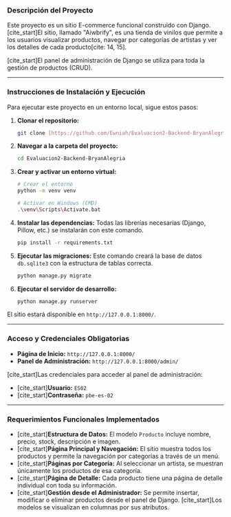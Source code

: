 ### Descripción del Proyecto

Este proyecto es un sitio E-commerce funcional construido con Django. [cite_start]El sitio, llamado "Aiwbrify", es una tienda de vinilos que permite a los usuarios visualizar productos, navegar por categorías de artistas y ver los detalles de cada producto[cite: 14, 15].

[cite_start]El panel de administración de Django se utiliza para toda la gestión de productos (CRUD).

---

### Instrucciones de Instalación y Ejecución

Para ejecutar este proyecto en un entorno local, sigue estos pasos:

1.  **Clonar el repositorio:**

    ```bash
    git clone [https://github.com/Ewniah/Evaluacion2-Backend-BryanAlegria.git]
    ```

2.  **Navegar a la carpeta del proyecto:**

    ```bash
    cd Evaluacion2-Backend-BryanAlegria
    ```

3.  **Crear y activar un entorno virtual:**

    ```bash
    # Crear el entorno
    python -m venv venv

    # Activar en Windows (CMD)
    .\venv\Scripts\Activate.bat
    ```

4.  **Instalar las dependencias:**
    Todas las librerías necesarias (Django, Pillow, etc.) se instalarán con este comando.

    ```bash
    pip install -r requirements.txt
    ```

5.  **Ejecutar las migraciones:**
    Este comando creará la base de datos `db.sqlite3` con la estructura de tablas correcta.

    ```bash
    python manage.py migrate
    ```

6.  **Ejecutar el servidor de desarrollo:**
    ```bash
    python manage.py runserver
    ```

El sitio estará disponible en `http://127.0.0.1:8000/`.

---

### Acceso y Credenciales Obligatorias

- **Página de Inicio:** `http://127.0.0.1:8000/`
- **Panel de Administración:** `http://127.0.0.1:8000/admin/`

[cite_start]Las credenciales para acceder al panel de administración:

- [cite_start]**Usuario:** `ES02`
- [cite_start]**Contraseña:** `pbe-es-02`

---

### Requerimientos Funcionales Implementados

- [cite_start]**Estructura de Datos:** El modelo `Producto` incluye nombre, precio, stock, descripción e imagen.
- [cite_start]**Página Principal y Navegación:** El sitio muestra todos los productos y permite la navegación por categorías a través de un menú.
- [cite_start]**Páginas por Categoría:** Al seleccionar un artista, se muestran únicamente los productos de esa categoría.
- [cite_start]**Página de Detalle:** Cada producto tiene una página de detalle individual con toda su información.
- [cite_start]**Gestión desde el Administrador:** Se permite insertar, modificar o eliminar productos desde el panel de Django. [cite_start]Los modelos se visualizan en columnas por sus atributos.
